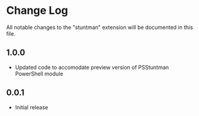 # Change Log

All notable changes to the "stuntman" extension will be documented in this file.

## 1.0.0

- Updated code to accomodate preview version of PSStuntman PowerShell module

## 0.0.1

- Initial release